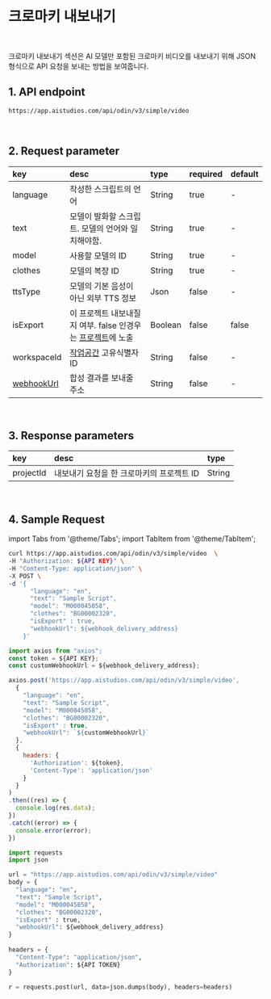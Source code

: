 # 크로마키 내보내기

<br/>

크로마키 내보내기 섹션은 AI 모델만 포함된 크로마키 비디오를 내보내기 위해 JSON 형식으로 API 요청을 보내는 방법을 보여줍니다.

## 1. API endpoint

```http
https://app.aistudios.com/api/odin/v3/simple/video
```

<br/>

## 2. Request parameter

| key | desc | type | required | default |
| :--- | :--- | :--- | :--- | :--- |
| language | 작성한 스크립트의 언어 | String | true | - |
| text | 모델이 발화할 스크립트. 모델의 언어와 일치해야함. | String | true | - |
| model | 사용할 모델의 ID | String | true | - |
| clothes | 모델의 복장 ID | String | true | - |
| ttsType | 모델의 기본 음성이 아닌 외부 TTS 정보 | Json | false | - |
| isExport | 이 프로젝트 내보내질지 여부. false 인경우는 [프로젝트](https://app.aistudios.com/dashboard)에 노출 | Boolean | false | false |
| workspaceId | [작업공간](./workspaces) 고유식별자 ID | String | false | - |
| [webhookUrl](../reference/webhook) | 합성 결과를 보내줄 주소 | String | false | - |


<br/>

## 3. Response parameters

| key | desc | type |
| :--- | :--- | :--- |
| projectId | 내보내기 요청을 한 크로마키의 프로젝트 ID | String |

<br/>


## 4. Sample Request

import Tabs from '@theme/Tabs';
import TabItem from '@theme/TabItem';

<Tabs>
<TabItem value="curl" label="cURL">

```bash
curl https://app.aistudios.com/api/odin/v3/simple/video  \
-H "Authorization: ${API KEY}" \
-H "Content-Type: application/json" \
-X POST \
-d '{
      "language": "en",
      "text": "Sample Script",
      "model": "M000045058",
      "clothes": "BG00002320",
      "isExport" : true,
      "webhookUrl": ${webhook_delivery_address}
    }'
```

</TabItem>
<TabItem value="js" label="Node.js">

```js
import axios from "axios"; 
const token = ${API KEY};
const customWebhookUrl = ${webhook_delivery_address};

axios.post('https://app.aistudios.com/api/odin/v3/simple/video', 
  {
    "language": "en",
    "text": "Sample Script",
    "model": "M000045058",
    "clothes": "BG00002320",
    "isExport" : true,
    "webhookUrl": `${customWebhookUrl}`
  }, 
  {
    headers: {
      'Authorization': ${token},
      'Content-Type': 'application/json'
    }
  }
)
.then((res) => {
  console.log(res.data);
})
.catch((error) => {
  console.error(error);
})
```

</TabItem>
<TabItem value="py" label="Python">

```py
import requests
import json

url = "https://app.aistudios.com/api/odin/v3/simple/video"
body = {
  "language": "en",
  "text": "Sample Script",
  "model": "M000045058",
  "clothes": "BG00002320",
  "isExport" : true,
  "webhookUrl": ${webhook_delivery_address}
}
    
headers = {
  "Content-Type": "application/json",
  "Authorization": ${API TOKEN}
}

r = requests.post(url, data=json.dumps(body), headers=headers)
```

</TabItem>
</Tabs>
